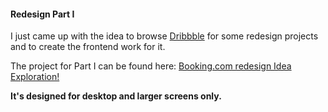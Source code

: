 #### Redesign Part I

I just came up with the idea to browse [Dribbble](dribbble.com) for
some redesign projects and to create the frontend work for it.

The project for Part I can be found here: [Booking.com redesign Idea Exploration!](https://dribbble.com/shots/4189604-Booking-com-redesign-Idea-Exploration)

**It's designed for desktop and larger screens only.**
